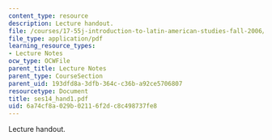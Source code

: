 ```yaml
---
content_type: resource
description: Lecture handout.
file: /courses/17-55j-introduction-to-latin-american-studies-fall-2006/6a74cf8a029b02116f2dc8c498737fe8_ses14_hand1.pdf
file_type: application/pdf
learning_resource_types:
- Lecture Notes
ocw_type: OCWFile
parent_title: Lecture Notes
parent_type: CourseSection
parent_uid: 193dfd8a-3dfb-364c-c36b-a92ce5706807
resourcetype: Document
title: ses14_hand1.pdf
uid: 6a74cf8a-029b-0211-6f2d-c8c498737fe8
---
```

Lecture handout.

